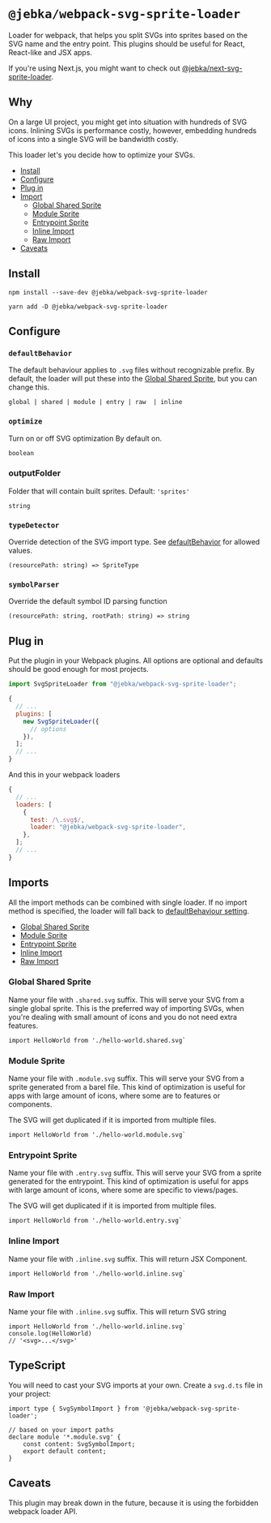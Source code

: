 # `@jebka/webpack-svg-sprite-loader`

Loader for webpack, that helps you split SVGs into sprites based on the SVG
name and the entry point. This plugins should be useful for React, React-like
and JSX apps.

If you're using Next.js, you might want to check out
[@jebka/next-svg-sprite-loader](../next-svg-sprite-loader).

## Why

On a large UI project, you might get into situation with hundreds of SVG icons.
Inlining SVGs is performance costly, however, embedding hundreds of icons into
a single SVG will be bandwidth costly.

This loader let's you decide how to optimize your SVGs.

- [Install](#install)
- [Configure](#configure)
- [Plug in](#plug-in)
- [Import](#import)
  - [Global Shared Sprite](#global-shared-sprite)
  - [Module Sprite](#module-sprite)
  - [Entrypoint Sprite](#entrypoint-sprite)
  - [Inline Import](#inline-import)
  - [Raw Import](#raw-import)
- [Caveats](#caveats)

## Install

```
npm install --save-dev @jebka/webpack-svg-sprite-loader
```

```
yarn add -D @jebka/webpack-svg-sprite-loader
```

## Configure

### `defaultBehavior`

The default behaviour applies to `.svg` files without recognizable prefix. By
default, the loader will put these into the [Global Shared
Sprite](#globalsharedsprite), but you can change this.

`global | shared | module | entry | raw  | inline`

### `optimize`

Turn on or off SVG optimization By default on.

`boolean`

### outputFolder

Folder that will contain built sprites. Default: `'sprites'`

`string`

### `typeDetector`

Override detection of the SVG import type. See [defaultBehavior](#defaultbehavior) for allowed values.

`(resourcePath: string) => SpriteType`

### `symbolParser`

Override the default symbol ID parsing function

`(resourcePath: string, rootPath: string) => string`

## Plug in

Put the plugin in your Webpack plugins. All options are optional and defaults
should be good enough for most projects.

```javascript
import SvgSpriteLoader from "@jebka/webpack-svg-sprite-loader";

{
  // ...
  plugins: [
    new SvgSpriteLoader({
      // options
    }),
  ];
  // ...
}
```

And this in your webpack loaders

```javascript
{
  // ...
  loaders: [
    {
      test: /\.svg$/,
      loader: "@jebka/webpack-svg-sprite-loader",
    },
  ];
  // ...
}
```

## Imports

All the import methods can be combined with single loader. If no import method
is specified, the loader will fall back to [defaultBehaviour
setting](#defaultbehavior).

- [Global Shared Sprite](#global-shared-sprite)
- [Module Sprite](#module-sprite)
- [Entrypoint Sprite](#entrypoint-sprite)
- [Inline Import](#inline-import)
- [Raw Import](#raw-import)

### Global Shared Sprite

Name your file with `.shared.svg` suffix. This will serve your SVG from a
single global sprite. This is the preferred way of importing SVGs, when you're
dealing with small amount of icons and you do not need extra features.

```
import HelloWorld from './hello-world.shared.svg`
```

### Module Sprite

Name your file with `.module.svg` suffix. This will serve your SVG from a sprite
generated from a barel file. This kind of optimization is useful for apps with
large amount of icons, where some are to features or components.

The SVG will get duplicated if it is imported from multiple files.

```
import HelloWorld from './hello-world.module.svg`
```

### Entrypoint Sprite

Name your file with `.entry.svg` suffix. This will serve your SVG from a sprite
generated for the entrypoint. This kind of optimization is useful for apps with
large amount of icons, where some are specific to views/pages.

The SVG will get duplicated if it is imported from multiple files.

```
import HelloWorld from './hello-world.entry.svg`
```

### Inline Import

Name your file with `.inline.svg` suffix. This will return JSX Component.

```
import HelloWorld from './hello-world.inline.svg`
```

### Raw Import

Name your file with `.inline.svg` suffix. This will return SVG string

```
import HelloWorld from './hello-world.inline.svg`
console.log(HelloWorld)
// '<svg>...</svg>'
```

## TypeScript

You will need to cast your SVG imports at your own. Create a `svg.d.ts` file
in your project:

```
import type { SvgSymbolImport } from '@jebka/webpack-svg-sprite-loader';

// based on your import paths
declare module '*.module.svg' {
	const content: SvgSymbolImport;
	export default content;
}
```

## Caveats

This plugin may break down in the future, because it is using the forbidden webpack loader API.
